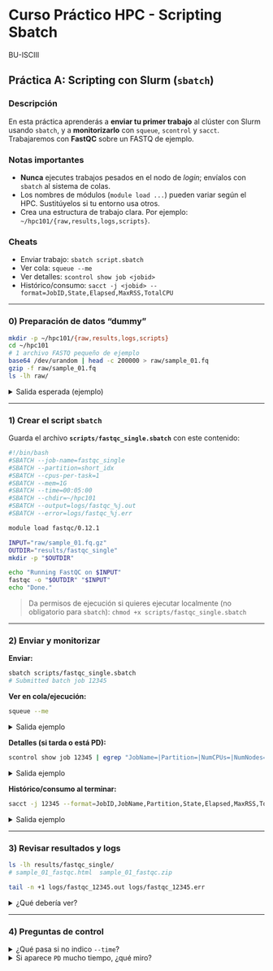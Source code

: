 # Curso Práctico HPC - Scripting Sbatch
BU-ISCIII

## Práctica A: Scripting con Slurm (`sbatch`)

### Descripción
En esta práctica aprenderás a **enviar tu primer trabajo** al clúster con Slurm usando `sbatch`, y a **monitorizarlo** con `squeue`, `scontrol` y `sacct`. Trabajaremos con **FastQC** sobre un FASTQ de ejemplo.

### Notas importantes
- **Nunca** ejecutes trabajos pesados en el nodo de *login*; envíalos con `sbatch` al sistema de colas.
- Los nombres de módulos (`module load ...`) pueden variar según el HPC. Sustitúyelos si tu entorno usa otros.
- Crea una estructura de trabajo clara. Por ejemplo: `~/hpc101/{raw,results,logs,scripts}`.

### Cheats
- Enviar trabajo: `sbatch script.sbatch`
- Ver cola: `squeue --me`
- Ver detalles: `scontrol show job <jobid>`
- Histórico/consumo: `sacct -j <jobid> --format=JobID,State,Elapsed,MaxRSS,TotalCPU`

---
[TODO]: <may not be necesary>
### 0) Preparación de datos “dummy”
```bash
mkdir -p ~/hpc101/{raw,results,logs,scripts}
cd ~/hpc101
# 1 archivo FASTQ pequeño de ejemplo
base64 /dev/urandom | head -c 200000 > raw/sample_01.fq
gzip -f raw/sample_01.fq
ls -lh raw/
```

<details>
<summary>Salida esperada (ejemplo)</summary>

```
-rw-r--r-- 1 alumno alumnos 20K ... sample_01.fq.gz
```
</details>

---

### 1) Crear el script `sbatch`
Guarda el archivo **`scripts/fastqc_single.sbatch`** con este contenido:

```bash
#!/bin/bash
#SBATCH --job-name=fastqc_single
#SBATCH --partition=short_idx
#SBATCH --cpus-per-task=1
#SBATCH --mem=1G
#SBATCH --time=00:05:00
#SBATCH --chdir=~/hpc101
#SBATCH --output=logs/fastqc_%j.out
#SBATCH --error=logs/fastqc_%j.err

module load fastqc/0.12.1

INPUT="raw/sample_01.fq.gz"
OUTDIR="results/fastqc_single"
mkdir -p "$OUTDIR"

echo "Running FastQC on $INPUT"
fastqc -o "$OUTDIR" "$INPUT"
echo "Done."
```

> Da permisos de ejecución si quieres ejecutar localmente (no obligatorio para `sbatch`): `chmod +x scripts/fastqc_single.sbatch`

---

### 2) Enviar y monitorizar

**Enviar:**
```bash
sbatch scripts/fastqc_single.sbatch
# Submitted batch job 12345
```

**Ver en cola/ejecución:**
```bash
squeue --me
```
<details>
<summary>Salida ejemplo</summary>

```
JOBID  PARTITION  NAME            ST  TIME  NODES  NODELIST(REASON)
12345  short_idx  fastqc_single    R  0:12      1  ideafix03
```
</details>

**Detalles (si tarda o está PD):**
```bash
scontrol show job 12345 | egrep "JobName=|Partition=|NumCPUs=|NumNodes=|RunTime=|Reason=|AllocNode:"
```
<details>
<summary>Salida ejemplo</summary>

```
JobName=fastqc_single Partition=short_idx NumNodes=1 NumCPUs=1
RunTime=00:00:31 Reason=None AllocNode: ideafix03
```
</details>

**Histórico/consumo al terminar:**
```bash
sacct -j 12345 --format=JobID,JobName,Partition,State,Elapsed,MaxRSS,TotalCPU
```
<details>
<summary>Salida ejemplo</summary>

```
JobID   JobName        Partition  State      Elapsed   MaxRSS   TotalCPU
12345   fastqc_single  short_idx  COMPLETED  00:00:42   132M     00:00:41
```
</details>

---

### 3) Revisar resultados y logs
```bash
ls -lh results/fastqc_single/
# sample_01_fastqc.html  sample_01_fastqc.zip

tail -n +1 logs/fastqc_12345.out logs/fastqc_12345.err
```
<details>
<summary>¿Qué debería ver?</summary>

- El informe HTML y el ZIP de FastQC en `results/fastqc_single/`.
- En `logs/`, mensajes “Running FastQC…” y ningún error.
</details>

---

### 4) Preguntas de control
<details>
<summary>¿Qué pasa si no indico <code>--time</code>?</summary>
En algunos clústeres es **obligatorio**. Si no lo indicas, Slurm aplica un máximo por defecto que puede hacer que tu job tarde más en arrancar.
</details>

<details>
<summary>Si aparece <code>PD</code> mucho tiempo, ¿qué miro?</summary>
`scontrol show job <jobid>` y revisa `Reason=...` (prioridad, falta de recursos, límites de partición, etc.).
</details>
